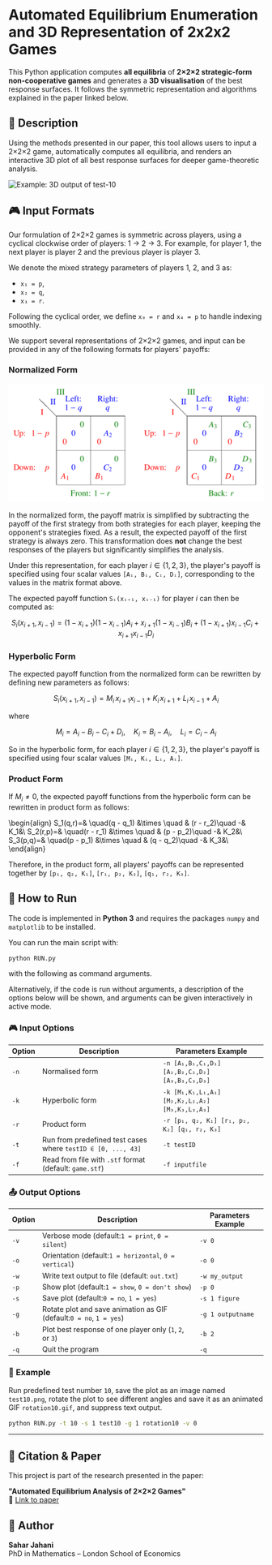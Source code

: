 # Automated Equilibrium Enumeration and 3D Representation of 2x2x2 Games

This Python application computes **all equilibria** of **2×2×2 strategic-form non-cooperative games** and generates a **3D visualisation** of the best response surfaces. It follows the symmetric representation and algorithms explained in the paper linked below.

## 📌 Description

Using the methods presented in our paper, this tool allows users to input a 2×2×2 game, automatically computes all equilibria, and renders an interactive 3D plot of all best response surfaces for deeper game-theoretic analysis.

![Example: 3D output of test-10](test-10.gif)

## 🎮 Input Formats

Our formulation of 2×2×2 games is symmetric across players, using a cyclical clockwise order of players: 1 → 2 → 3. For example, for player 1, the next player is player 2 and the previous player is player 3. 

We denote the mixed strategy parameters of players 1, 2, and 3 as:

- `x₁ = p`,  
- `x₂ = q`,  
- `x₃ = r`.

Following the cyclical order, we define `x₀ = r` and `x₄ = p` to handle indexing smoothly.

We support several representations of 2×2×2 games, and input can be provided in any of the following formats for players' payoffs:

###  Normalized Form

![Normalized matrix representation of 2x2x2 games](2x2x2_normalized_matrix.png)

In the normalized form, the payoff matrix is simplified by subtracting the payoff of the first strategy from both strategies for each player, keeping the opponent's strategies fixed. As a result, the expected payoff of the first strategy is always zero. This transformation does **not** change the best responses of the players but significantly simplifies the analysis.

Under this representation, for each player $i \in \{1,2,3\}$, the player's payoff is specified using four scalar values `[Aᵢ, Bᵢ, Cᵢ, Dᵢ]`, corresponding to the values in the matrix format above.

The expected payoff function `Sᵢ(xᵢ₊₁, xᵢ₋₁)` for player $i$ can then be computed as:


$$
S_i(x_{i+1},x_{i-1}) = (1-x_{i+1}) (1-x_{i-1}) A_i + x_{i+1} (1-x_{i-1}) B_i + (1-x_{i+1}) x_{i-1} C_i + x_{i+1} x_{i-1} D_i
$$

### Hyperbolic Form 

The expected payoff function from the normalized form can be rewritten by defining new parameters as follows:

$$
S_i(x_{i+1}, x_{i-1}) = M_i \, x_{i+1} x_{i-1} + K_i \, x_{i+1} + L_i \, x_{i-1} + A_i
$$

where

$$
M_i = A_i - B_i - C_i + D_i, \quad K_i = B_i - A_i,  \quad L_i = C_i - A_i
$$

So in the hyperbolic form, for each player $i \in \{1, 2, 3\}$, the player's payoff is specified using four scalar values `[Mᵢ, Kᵢ, Lᵢ, Aᵢ]`.


### Product Form 

If $M_i \neq 0$, the expected payoff functions from the hyperbolic form can be rewritten in product form as follows:

\begin{align}
		S_1(q,r)=& \quad(q - q_1) &\times \quad & (r - r_2)\quad -& K_1&\\
		S_2(r,p)=& \quad(r - r_1) &\times \quad & (p - p_2)\quad -& K_2&\\
		S_3(p,q)=& \quad(p - p_1) &\times \quad & (q - q_2)\quad -& K_3&\\
\end{align}

Therefore, in the product form, all players' payoffs can be represented together by ``[p₁, q₂, K₁]``, ``[r₁, p₂, K₂]``, ``[q₁, r₂, K₃]``.

## 🚀 How to Run

The code is implemented in **Python 3** and requires the packages `numpy` and `matplotlib` to be installed.

You can run the main script with:

```bash
python RUN.py
```
with the following as command arguments. 

Alternatively, if the code is run without arguments, a description of the options below will be shown, and arguments can be given interactively in active mode.

### 🎮 Input Options
| Option | Description | Parameters Example |
|--------|-------------|--------------------|
| `-n`   | Normalised form | `-n [A₁,B₁,C₁,D₁] [A₂,B₂,C₂,D₂] [A₃,B₃,C₃,D₃]` |
| `-k`   | Hyperbolic form | `-k [M₁,K₁,L₁,A₁] [M₂,K₂,L₂,A₂] [M₃,K₃,L₃,A₃]` |
| `-r`   | Product form | `-r [p₁, q₂, K₁] [r₁, p₂, K₂] [q₁, r₂, K₃]` |
| `-t`   | Run from predefined test cases where `testID ∈ [0, ..., 43]` | `-t testID` |
| `-f`   | Read from file with `.stf` format (default: `game.stf`) | `-f inputfile` |

### 📤 Output Options

| Option | Description | Parameters Example |
|--------|-------------|--------------------|
| `-v`   | Verbose mode (default:`1 = print`, `0 = silent`) | `-v 0` |
| `-o`   | Orientation (default:`1 = horizontal`, `0 = vertical`) | `-o 0` |
| `-w`   | Write text output to file (default: `out.txt`) | `-w my_output` |
| `-p`   | Show plot (default:`1 = show`, `0 = don't show`) | `-p 0` |
| `-s`   | Save plot (default:`0 = no`, `1 = yes`) | `-s 1 figure` |
| `-g`   | Rotate plot and save animation as GIF (default:`0 = no`, `1 = yes`) | `-g 1 outputname` |
| `-b`   | Plot best response of one player only (`1`, `2`, or `3`) | `-b 2` |
| `-q`   | Quit the program | `-q` |

### 🧪 Example

Run predefined test number `10`, save the plot as an image named `test10.png`, rotate the plot to see different angles and save it as an animated GIF `rotation10.gif`, and suppress text output.

```bash
python RUN.py -t 10 -s 1 test10 -g 1 rotation10 -v 0
```
---
## 📄 Citation & Paper

This project is part of the research presented in the paper:

**"Automated Equilibrium Analysis of 2×2×2 Games"**  
📄 [Link to paper](https://dl.acm.org/doi/10.1007/978-3-031-15714-1_13)

## 👤 Author

**Sahar Jahani**  
PhD in Mathematics – London School of Economics

